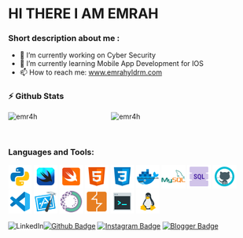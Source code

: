 <!--
**emr4h/emr4h** is a ✨ _special_ ✨ repository because its `README.md` (this file) appears on your GitHub profile.
-->
# HI THERE I AM EMRAH



### Short description about me :

- 🔭 I’m currently working on Cyber Security
- 🌱 I’m currently learning Mobile App Development for IOS
- 📫 How to reach me: www.emrahyldrm.com

### :zap: Github Stats


<p>
&nbsp;<img align="left" src="https://github-readme-stats.vercel.app/api?username=emr4h&show_icons=true&theme=chartreuse-dark&include_all_commits=true" alt="emr4h" width="40%">

<img src="https://github-readme-stats.vercel.app/api/top-langs?username=emr4h&show_icons=true&theme=react&include_all_commits=true&layout=compact" alt="emr4h" width="37%">
</p>
<br>

### Languages and Tools:

<p align="left">
<img src="https://github.com/emr4h/emr4h/blob/main/icons8-python-48.png" width="auto">
<img src="https://github.com/emr4h/emr4h/blob/main/icons8-swiftui-48.png" width="auto">
<img src="https://github.com/emr4h/emr4h/blob/main/icons8-swift-48.png" width="auto">
<img src="https://github.com/emr4h/emr4h/blob/main/icons8-html-5-48.png" width="auto">
<img src="https://github.com/emr4h/emr4h/blob/main/icons8-css3-48.png" width="auto">
<img src="https://github.com/emr4h/emr4h/blob/main/icons8-docker-48.png" width="auto">
<img src="https://github.com/emr4h/emr4h/blob/main/icons8-mysql-logo-48.png" width="auto">
<img src="https://github.com/emr4h/emr4h/blob/main/icons8-sql-48.png" width="auto">
<img src="https://github.com/emr4h/emr4h/blob/main/icons8-github-48.png" width="auto">
<img src="https://github.com/emr4h/emr4h/blob/main/icons8-visual-studio-code-2019-48.png" width="auto">
<img src="https://github.com/emr4h/emr4h/blob/main/icons8-xcode-48.png" width="auto">
<img src="https://github.com/emr4h/emr4h/blob/main/icons8-anaconda-64.png" width="48px">
<img src="https://github.com/emr4h/emr4h/blob/main/icons8-burp-suite-50.png" width="48px">
<img src="https://github.com/emr4h/emr4h/blob/main/icons8-console-48.png" width="auto">
<img src="https://github.com/emr4h/emr4h/blob/main/icons8-linux-48.png" width="auto">
</p>



[![Github Badge](https://img.shields.io/badge/-Github-000?style=quare&labelColor=000&logo=Github&logoColor=white&link=link)](https://github.com/emr4h) 
[![Instagram Badge](https://img.shields.io/badge/-Instagram-C13584?style=flat-quare&labelColor=C13584&logo=instagram&logoColor=white&link=link)](https://www.instagram.com/sapkalihacker/?hl=tr) 
[![Blogger Badge](https://img.shields.io/badge/-Blogger-FF9800?style=flat-quare&labelColor=FF9800&logo=Blogger&logoColor=white&link=link)](https://www.emrahyldrm.com)
<a href="https://www.linkedin.com/in/emr4h/"  rel="nofollow"><img src="https://img.shields.io/badge/linkedin-%230077B5.svg?&style=for-the-badge&logo=linkedin&logoColor=white" align="left" alt="LinkedIn"/></a>






